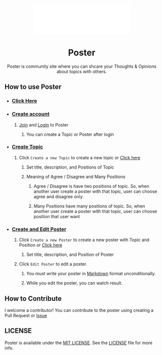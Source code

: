 <p align="center">
  <a href="https://best-poster.herokuapp.com">
    <img src="https://github.com/Novelier-Webbelier/poster/blob/master/uploads/logo.png?raw=true" alt="Poster">
  </a>
</p>

<h1 align="center">
  Poster
</h1>

<p align="center">
  Poster is community site where you can shcare your Thoughts & Opinions about topics with others.
</p>

## How to use Poster

- ### [Click Here](https://best-poster.herokuapp.com)

- ### [Create account](https://best-poster.herokuapp.com/join)

  1. [Join](https://best-poster.herokuapp.com/join) and [Login](https://best-poster.herokuapp.com/login) to Poster

     1. You can create a Topic or Poster after login

- ### [Create Topic](https://best-poster.herokuapp.com/topics/new)

  1. Click `Create a new Topic` to create a new topic or [Click here](https://best-poster.herokuapp.com/topics/new)

     1. Set title, description, and Positions of Topic

     2. Meaning of Agree / Disagree and Many Positions

        1. Agree / Disagree is have two positions of topic. So, when another user create a poster with that topic, user can choose agree and disagree only.

        2. Many Positions have many positions of topic. So, when another user create a poster with that topic, user can choose position that user want

- ### [Create and Edit Poster](https://best-poster.herokuapp.com/new)

  1. Click `Create a new Poster` to create a new poster with Topic and Position or [Click here](https://best-poster.herokuapp.com/new)

     1. Set title, description, and Position of Poster

  2. Click `Edit Poster` to edit a poster.

     1. You must write your poster in [Markdown](https://docs.github.com/en/get-started/writing-on-github/getting-started-with-writing-and-formatting-on-github/basic-writing-and-formatting-syntax) format unconditionally.

     2. While you edit the poster, you can watch result.

## How to Contribute

I welcome a contributor! You can contribute to the poster using creating a Pull Request or [Issue](https://github.com/Novelier-Webbelier/poster/issues/new)

## LICENSE

Poster is available under the [MIT LICENSE](https://docs.github.com/en/repositories/managing-your-repositorys-settings-and-features/customizing-your-repository/licensing-a-repository). See the [LICENSE](./LICENSE) file for more info.
